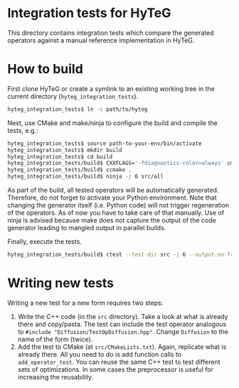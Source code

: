 # Integration tests for HyTeG

This directory contains integration tests which compare the generated operators against a manual reference implementation in HyTeG.

# How to build

First clone HyTeG or create a symlink to an existing working tree in the current directory (`hyteg_integration_tests`).

```sh
hyteg_integration_tests$ ln -s path/to/hyteg
```

Next, use CMake and make/ninja to configure the build and compile the tests, e.g.:

```sh
hyteg_integration_tests$ source path-to-your-env/bin/activate
hyteg_integration_tests$ mkdir build
hyteg_integration_tests$ cd build
hyteg_integration_tests/build$ CXXFLAGS='-fdiagnostics-color=always' cmake -G Ninja ..
hyteg_integration_tests/build$ ccmake .
hyteg_integration_tests/build$ ninja -j 6 src/all
```

As part of the build, all tested operators will be automatically generated.
Therefore, do not forget to activate your Python environment.
Note that changing the generator itself (i.e. Python code) will not trigger regeneration of the operators.
As of now you have to take care of that manually.
Use of ninja is advised because make does not capture the output of the code generator leading to mangled output in parallel builds.

Finally, execute the tests.

```sh
hyteg_integration_tests/build$ ctest --test-dir src -j 6 --output-on-failure
```

# Writing new tests

Writing a new test for a new form requires two steps:

1. Write the C++ code (in the `src` directory).
   Take a look at what is already there and copy/pasta.
   The test can include the test operator analogous to `#include "Diffusion/TestOpDiffusion.hpp"`.
   Change `Diffusion` to the name of the form (twice).
2. Add the test to CMake (at `src/CMakeLists.txt`).
   Again, replicate what is already there.
   All you need to do is add function calls to `add_operator_test`.
   You can reuse the same C++ test to test different sets of optimizations.
   In some cases the preprocessor is useful for increasing the reusability.
